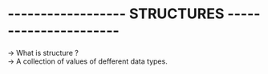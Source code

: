 # ------------------ STRUCTURES ----------------------
-> What is structure ?
<br>
-> A collection of values of defferent data types.